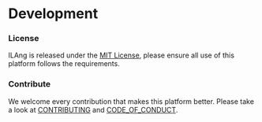 # Development

### License

ILAng is released under the [MIT License](https://github.com/Bo-Yuan-Huang/ILAng/blob/master/LICENSE), please ensure all use of this platform follows the requirements. 

### Contribute

We welcome every contribution that makes this platform better. Please take a look at [CONTRIBUTING](https://github.com/Bo-Yuan-Huang/ILAng/blob/master/docs/CONTRIBUTING.md) and [CODE\_OF\_CONDUCT](https://github.com/Bo-Yuan-Huang/ILAng/blob/master/docs/CODE_OF_CONDUCT.md). 

